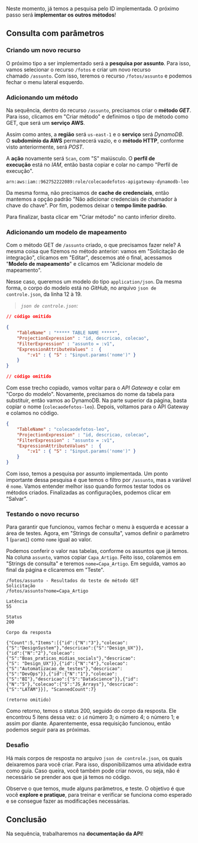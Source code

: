 Neste momento, já temos a pesquisa pelo ID implementada. O próximo passo será **implementar os outros métodos**!

## Consulta com parâmetros

### Criando um novo recurso

O próximo tipo a ser implementado será a **pesquisa por assunto**. Para isso, vamos selecionar o recurso `/fotos` e criar um novo recurso chamado `/assunto`. Com isso, teremos o recurso `/fotos/assunto` e podemos fechar o menu lateral esquerdo.

### Adicionando um método

Na sequência, dentro do recurso `/assunto`, precisamos criar o **método _GET_**. Para isso, clicamos em "Criar método" e definimos o tipo de método como GET, que será um **serviço AWS**.

Assim como antes, a **região** será `us-east-1` e o **serviço** será _DynamoDB_. O **subdomínio da AWS** permanecerá vazio, e o **método HTTP**, conforme visto anteriormente, será _POST_.

A **ação** novamente será `Scan`, com "S" maiúsculo. O **perfil de execução** está no _IAM_, então basta copiar e colar no campo "Perfil de execução".

```plaintext
arn:aws:iam::962752222089:role/colecaodefotos-apigateway-dynamodb-leo
```

Da mesma forma, não precisamos de **cache de credenciais**, então mantemos a opção padrão "Não adicionar credenciais de chamador à chave do chave". Por fim, podemos deixar o **tempo limite padrão**.

Para finalizar, basta clicar em "Criar método" no canto inferior direito.

### Adicionando um modelo de mapeamento

Com o método GET de `/assunto` criado, o que precisamos fazer nele? A mesma coisa que fizemos no método anterior: vamos em "Solicitação de integração", clicamos em "Editar", descemos até o final, acessamos "**Modelo de mapeamento**" e clicamos em "Adicionar modelo de mapeamento".

Nesse caso, queremos um modelo do tipo `application/json`. Da mesma forma, o corpo do modelo está no _GitHub_, no arquivo `json de controle.json`, da linha 12 à 19.

> _`json de controle.json`:_

```json
// código omitido

{
    "TableName" : "***** TABLE NAME *****",
    "ProjectionExpression" : "id, descricao, colecao",
    "FilterExpression" : "assunto = :v1",
    "ExpressionAttributeValues" :  {
        ":v1" : { "S" : "$input.params('nome')" }
    }
}

// código omitido
```

Com esse trecho copiado, vamos voltar para o _API Gateway_ e colar em "Corpo do modelo". Novamente, precisamos do nome da tabela para substituir, então vamos ao DynamoDB. Na parte superior da página, basta copiar o nome (`colecaodefotos-leo`). Depois, voltamos para o API Gateway e colamos no código.

```json
{
    "TableName" : "colecaodefotos-leo",
    "ProjectionExpression" : "id, descricao, colecao",
    "FilterExpression" : "assunto = :v1",
    "ExpressionAttributeValues" :  {
        ":v1" : { "S" : "$input.params('nome')" }
    }
}
```

Com isso, temos a pesquisa por assunto implementada. Um ponto importante dessa pesquisa é que temos o filtro por `/assunto`, mas a variável é `nome`. Vamos entender melhor isso quando formos testar todos os métodos criados. Finalizadas as configurações, podemos clicar em "Salvar".

### Testando o novo recurso

Para garantir que funcionou, vamos fechar o menu à esquerda e acessar a área de testes. Agora, em "Strings de consulta", vamos definir o parâmetro 1 (`param1`) como `nome` igual ao valor.

Podemos conferir o valor nas tabelas, conforme os assuntos que já temos. Na coluna `assunto`, vamos copiar `Capa_Artigo`. Feito isso, colaremos em "Strings de consulta" e teremos `nome=Capa_Artigo`. Em seguida, vamos ao final da página e clicaremos em "Teste".

```plaintext
/fotos/assunto - Resultados do teste de método GET
Solicitação
/fotos/assunto?nome=Capa_Artigo

Latência
55

Status
200

Corpo da resposta

{"Count":5,"Items":[{"id":{"N":"3"},"colecao":
{"S":"DesignSystem"},"descricao":{"S":"Design_UX"}},
{"id":{"N":"2"},"colecao":
{"S":"Boas_praticas_midias_socials"},"descricao":
{"S": "Design_UX"}},{"id":{"N":"4"},"colecao":
{"S":"Automatizacao_de_testes"},"descricao":
{"S":"DevOps"}},{"id":{"N":"1"},"colecao":
{"S":"BI"},"descricao":{"S":"DataScience"}},{"id":
{"N":"5"},"colecao":{"S":"JS_Arrays"},"descricao":
{"S":"LATAM"}}], "ScannedCount":7}

(retorno omitido)
```

Como retorno, temos o status 200, seguido do corpo da resposta. Ele encontrou 5 itens dessa vez: o `id` número 3; o número 4; o número 1; e assim por diante. Aparentemente, essa requisição funcionou, então podemos seguir para as próximas.

### Desafio

Há mais corpos de resposta no arquivo `json de controle.json`, os quais deixaremos para você criar. Para isso, disponibilizamos uma atividade extra como guia. Caso queira, você também pode criar novos, ou seja, não é necessário se prender aos que já temos no código.

Observe o que temos, mude alguns parâmetros, e teste. O objetivo é que você **explore e pratique**, para treinar e verificar se funciona como esperado e se consegue fazer as modificações necessárias.

## Conclusão

Na sequência, trabalharemos na **documentação da API**!